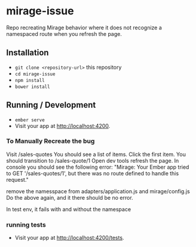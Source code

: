 # mirage-issue

Repo recreating Mirage behavior where it does not recognize a namespaced route when you refresh the page. 

## Installation

* `git clone <repository-url>` this repository
* `cd mirage-issue`
* `npm install`
* `bower install`

## Running / Development

* `ember serve`
* Visit your app at [http://localhost:4200](http://localhost:4200).

### To Manually Recreate the bug

Visit /sales-quotes
You should see a list of items. 
Click the first item. 
You should transition to /sales-quote/1
Open dev tools
refresh the page.
In console you should see the following error:
"Mirage: Your Ember app tried to GET '/sales-quotes/1',
         but there was no route defined to handle this request."

remove the namesspace from adapters/application.js and mirage/config.js
Do the above again, and it there should be no error. 

In test env, it fails with and without the namespace

### running tests
* Visit your app at [http://localhost:4200/tests](http://localhost:4200/tests).
